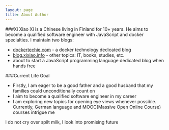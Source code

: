 ```yaml
---
layout: page
title: About Author
---
```



###Xi Xiao
Xi is a Chinese living in Finland for 10+ years. He aims to become a qualified software engineer with JavaScript and docker specialties.
I maintain two blogs:
- [dockertechie.com](dockertechie.com) - a docker technology dedicated blog
- [blog.xixiao.info](blog.xixiao.info) - other topics: IT, books, studies, etc.
- about to start a JavaScript programming language dedicated blog when hands free

###Current Life Goal
- Firstly, I am eager to be a good father and a good husband that my families could unconditionally count on
- I aim to become a qualified software engineer in my career
- I am exploring new topics for opening eye views whenever possible. Currently, German language and MOOC(Massive Open Online Course) courses intrigue me


<p class="message">
  I do not cry over spilt milk, I look into promising future
</p>
